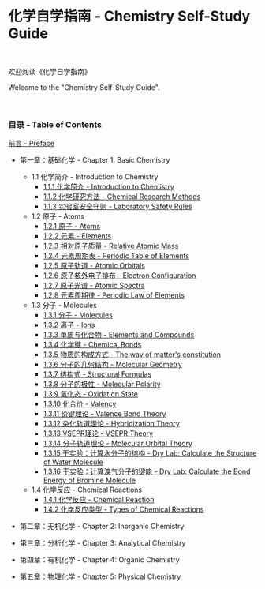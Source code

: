 # 化学自学指南 - Chemistry Self-Study Guide

<br>

欢迎阅读《化学自学指南》

Welcome to the "Chemistry Self-Study Guide".

<br>

### 目录 - Table of Contents

[前言 - Preface](./preface.md)

- 第一章：基础化学 - Chapter 1: Basic Chemistry
    - 1.1 化学简介 - Introduction to Chemistry
        - [1.1.1 化学简介 - Introduction to Chemistry](./1_基础化学_Basic_Chemistry/1.1_化学简介_Introduction_to_Chemistry/1.1.01.md)
        - [1.1.2 化学研究方法 - Chemical Research Methods](./1_基础化学_Basic_Chemistry/1.1_化学简介_Introduction_to_Chemistry/1.1.02.md)
        - [1.1.3 实验室安全守则 - Laboratory Safety Rules](./1_基础化学_Basic_Chemistry/1.1_化学简介_Introduction_to_Chemistry/1.1.03.md)
    - 1.2 原子 - Atoms
        - [1.2.1 原子 - Atoms](./1_基础化学_Basic_Chemistry/1.2_原子_Atoms/1.2.01.md)
        - [1.2.2 元素 - Elements](./1_基础化学_Basic_Chemistry/1.2_原子_Atoms/1.2.02.md)
        - [1.2.3 相对原子质量 - Relative Atomic Mass](./1_基础化学_Basic_Chemistry/1.2_原子_Atoms/1.2.03.md)
        - [1.2.4 元素周期表 - Periodic Table of Elements](./1_基础化学_Basic_Chemistry/1.2_原子_Atoms/1.2.04.md)
        - [1.2.5 原子轨道 - Atomic Orbitals](./1_基础化学_Basic_Chemistry/1.2_原子_Atoms/1.2.05.md)
        - [1.2.6 原子核外电子排布 - Electron Configuration](./1_基础化学_Basic_Chemistry/1.2_原子_Atoms/1.2.06.md)
        - [1.2.7 原子光谱 - Atomic Spectra](./1_基础化学_Basic_Chemistry/1.2_原子_Atoms/1.2.07.md)
        - [1.2.8 元素周期律 - Periodic Law of Elements](./1_基础化学_Basic_Chemistry/1.2_原子_Atoms/1.2.08.md)
    - 1.3 分子 - Molecules
        - [1.3.1 分子 - Molecules](./1_基础化学_Basic_Chemistry/1.3_分子_Molecules/1.3.01.md)
        - [1.3.2 离子 - Ions](./1_基础化学_Basic_Chemistry/1.3_分子_Molecules/1.3.02.md)
        - [1.3.3 单质与化合物 - Elements and Compounds](./1_基础化学_Basic_Chemistry/1.3_分子_Molecules/1.3.03.md)
        - [1.3.4 化学键 - Chemical Bonds](./1_基础化学_Basic_Chemistry/1.3_分子_Molecules/1.3.04.md)
        - [1.3.5 物质的构成方式 - The way of matter's constitution](./1_基础化学_Basic_Chemistry/1.3_分子_Molecules/1.3.05.md)
        - [1.3.6 分子的几何结构 - Molecular Geometry](./1_基础化学_Basic_Chemistry/1.3_分子_Molecules/1.3.06.md)
        - [1.3.7 结构式 - Structural Formulas](./1_基础化学_Basic_Chemistry/1.3_分子_Molecules/1.3.07.md)
        - [1.3.8 分子的极性 - Molecular Polarity](./1_基础化学_Basic_Chemistry/1.3_分子_Molecules/1.3.08.md)
        - [1.3.9 氧化态 - Oxidation State](./1_基础化学_Basic_Chemistry/1.3_分子_Molecules/1.3.09.md)
        - [1.3.10 化合价 - Valency](./1_基础化学_Basic_Chemistry/1.3_分子_Molecules/1.3.10.md)
        - [1.3.11 价键理论 - Valence Bond Theory](./1_基础化学_Basic_Chemistry/1.3_分子_Molecules/1.3.11.md)
        - [1.3.12 杂化轨道理论 - Hybridization Theory](./1_基础化学_Basic_Chemistry/1.3_分子_Molecules/1.3.12.md)
        - [1.3.13 VSEPR理论 - VSEPR Theory](./1_基础化学_Basic_Chemistry/1.3_分子_Molecules/1.3.13.md)
        - [1.3.14 分子轨道理论 - Molecular Orbital Theory](./1_基础化学_Basic_Chemistry/1.3_分子_Molecules/1.3.14.md)
        - [1.3.15 干实验：计算水分子的结构 - Dry Lab: Calculate the Structure of Water Molecule](./1_基础化学_Basic_Chemistry/1.3_分子_Molecules/1.3.15.md)
        - [1.3.16 干实验：计算溴气分子的键能 - Dry Lab: Calculate the Bond Energy of Bromine Molecule](./1_基础化学_Basic_Chemistry/1.3_分子_Molecules/1.3.16.md)
    - 1.4 化学反应 - Chemical Reactions
        - [1.4.1 化学反应 - Chemical Reaction](./1_基础化学_Basic_Chemistry/1.4_化学反应_Chemical_Reaction/1.4.01.md)
        - [1.4.2 化学反应类型 - Types of Chemical Reactions](./1_基础化学_Basic_Chemistry/1.4_化学反应_Chemical_Reaction/1.4.02.md)

- 第二章：无机化学 - Chapter 2: Inorganic Chemistry

- 第三章：分析化学 - Chapter 3: Analytical Chemistry

- 第四章：有机化学 - Chapter 4: Organic Chemistry

- 第五章：物理化学 - Chapter 5: Physical Chemistry